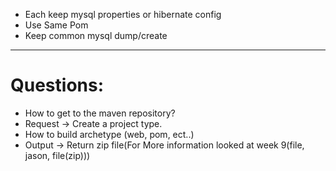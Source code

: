 * Each keep mysql properties or hibernate config
* Use Same Pom
* Keep common mysql dump/create


---------------------
# Questions:
* How to get to the maven repository?
* Request -> Create a project type.
* How to build archetype (web, pom, ect..)
* Output -> Return zip file(For More information looked at week 9(file, jason, file(zip)))

